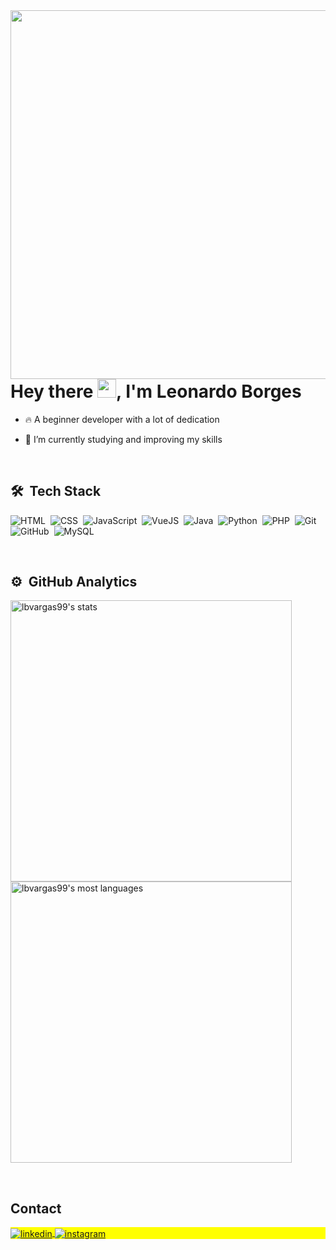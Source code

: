 <img align="right" height="590em" src="https://raw.githubusercontent.com/gist/lbvargas99/5cb0d4107b1ec05fbdf858a54a2c4a03/raw/377bd562b04a0b9e51a467bab875eee5b0d3acd5/githubCardReadme.svg"/>
<h1 align="left">Hey there <img src="https://raw.githubusercontent.com/kaueMarques/kaueMarques/master/hi.gif" height="30px">, I'm Leonardo Borges</h1>

- 🔥 A beginner developer with a lot of dedication 

- 🔭 I’m currently studying and improving my skills

<br>

## 🛠 &nbsp;Tech Stack

![HTML](https://img.shields.io/badge/-HTML-05122A?style=flat&logo=HTML5)&nbsp;
![CSS](https://img.shields.io/badge/-CSS-05122A?style=flat&logo=CSS3&logoColor=1572B6)&nbsp;
![JavaScript](https://img.shields.io/badge/-JavaScript-05122A?style=flat&logo=javascript)&nbsp;
![VueJS](https://img.shields.io/badge/-Vue-05122A?style=flat&logo=vue.js)&nbsp;
![Java](https://img.shields.io/badge/-Java-05122A?style=flat&logo=java)&nbsp;
![Python](https://img.shields.io/badge/-Python-05122A?style=flat&logo=python)&nbsp;
![PHP](https://img.shields.io/badge/-PHP-05122A?style=flat&logo=php)&nbsp;
![Git](https://img.shields.io/badge/-Git-05122A?style=flat&logo=git)&nbsp;
![GitHub](https://img.shields.io/badge/-GitHub-05122A?style=flat&logo=github)&nbsp;
![MySQL](https://img.shields.io/badge/-MySQL-05122A?style=flat&logo=mysql)&nbsp;

<br>

## ⚙️ &nbsp;GitHub Analytics

<p align="left">
<img width="450em" src="https://github-readme-stats.vercel.app/api?username=lbvargas99&show_icons=true&theme=vision-friendly-dark" alt="lbvargas99's stats"/>
<img width="450em" src="https://github-readme-stats.vercel.app/api/top-langs/?username=lbvargas99&layout=compact&theme=vision-friendly-dark" alt="lbvargas99's most languages"/>
</p>


<br>

## Contact

<p align="left" style="background:yellow">
<a href="https://linkedin.com/in/lbvargas99" target="_blank">
  <img align="center" src="https://img.shields.io/badge/-lbvargas99-05122A?style=flat&logo=linkedin" alt="linkedin"/>
</a>
<a href="https://instagram.com/lvborges_" target="_blank">
 <img align="center" src="https://img.shields.io/badge/-lvborges__-05122A?style=flat&logo=instagram" alt="instagram"/>
</a>
</p>
